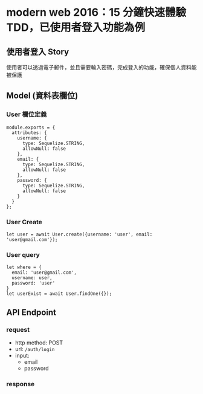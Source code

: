 # modern web 2016：15 分鐘快速體驗 TDD，已使用者登入功能為例

## 使用者登入 Story

使用者可以透過電子郵件，並且需要輸入密碼，完成登入的功能，確保個人資料能被保護

## Model (資料表欄位)

### User 欄位定義
```
module.exports = {
  attributes: {
    username: {
      type: Sequelize.STRING,
      allowNull: false
    },
    email: {
      type: Sequelize.STRING,
      allowNull: false
    },
    password: {
      type: Sequelize.STRING,
      allowNull: false
    }
  }
};
```

### User Create

`let user = await User.create({username: 'user', email: 'user@gmail.com'});`

### User query

```
let where = {
  email: 'user@gmail.com',
  username: user,
  password: 'user'
}
let userExist = await User.findOne({});

```


## API Endpoint

### request

* http method: POST
* url: `/auth/login`
* input:
  * email
  * password

### response
